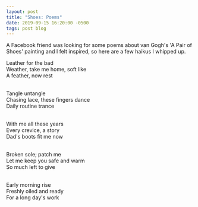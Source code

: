 ```yaml
---
layout: post
title: "Shoes: Poems"
date: 2019-09-15 16:20:00 -0500
tags: post blog
---
```


A Facebook friend was looking for some poems about van Gogh's 'A Pair of Shoes' painting and I felt inspired, so here are a few haikus I whipped up.

Leather for the bad  
Weather, take me home, soft like  
A feather, now rest  
  
&nbsp;  
Tangle untangle  
Chasing lace, these fingers dance  
Daily routine trance  
  
&nbsp;  
With me all these years  
Every crevice, a story  
Dad's boots fit me now  
  
&nbsp;  
Broken sole; patch me  
Let me keep you safe and warm  
So much left to give  
  
&nbsp;  
Early morning rise  
Freshly oiled and ready  
For a long day's work
